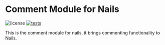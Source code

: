 # Comment Module for Nails

![license](https://img.shields.io/badge/license-MIT-green.svg)
[![tests](https://github.com/nails/module-comment/actions/workflows/build_and_test.yml/badge.svg)](https://github.com/nails/module-comment/actions)

This is the comment module for nails, it brings commenting functionality to Nails.
